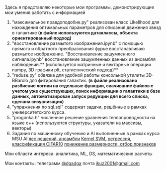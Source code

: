 Здесь я представляю некоторые мои программы, демонстрирующие мои умения работать с информацией
1) "максимальное правдоподобие.py" реализован класс Likelihood для нахождения оптимальных параметров для описания движения звезд в галактике **(в файле используются датаклассы, объекта ориентированный подход)**
2) "восстановление размытого изображения.ipynb" с помощью прямого и обратного преобразования фурье восстанавливаю размытое изображение.
"Восстановление зашумленного сигнала.ipynb" восстановление зашумленных данных из ансамбля наблюдений.** (используется матричные и векторные операции numpy, 3D графики plt, статистический подход)**
4) "reduse.py" обвязка для удобной работы консольной утилиты 3D-BBarolo для фитирования галактик. **(в файле реализовано разбиение логики на отдельные функции,  скачивание файлов с учетом уже существующих, поиск информации о галактики в базе данных, автоматизирован запуск редукции для всего списка, сделана визуализация)**
5) "упражнения по sql.sql" содержат задачи, решённые в рамках университетского курса.
6) "progonka.h" численное решение уравнения теплопроводности на языке c++ (используются структуры, указатели на массивы, векторы)
7) Задания по машинному обучению и AI выполненные в рамках курса MSU AI
[лес решений, ансамбли](https://colab.research.google.com/drive/1U_MX24ydwoxY0qMUS9jTmhHoIC1qtkHD?usp=sharing)
[Kernel SVM, регрессия, классификация CIFAR10](https://colab.research.google.com/drive/1s3eTdi8eMDFi-XsEkN42gmlrm6Vl0Hgc?usp=sharing)
[понижение размерности, отбор признаков](https://colab.research.google.com/drive/17a0kzr_AGnY2w4Xi6SMqzb3h5_7yeKQw?usp=sharing)

Мои области интереса:
аналитика, ML, DS, математические расчеты


Мои контакты:
телеграмм [@dgadga](https://t.me/dgadga)
почта ikuz2001@gmail.com
